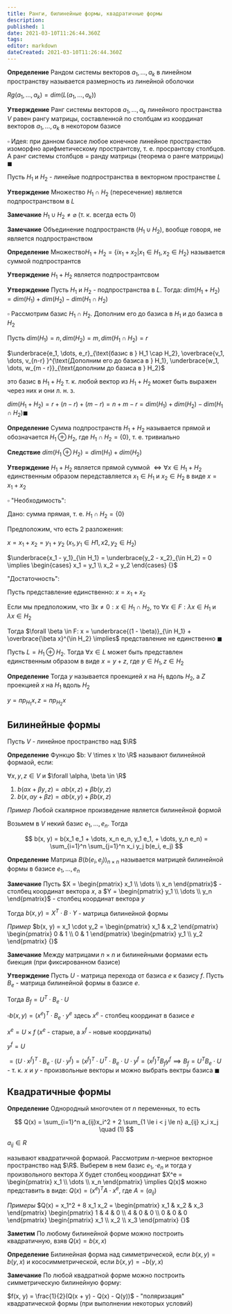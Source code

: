 ```yaml
---
title: Ранги, билинейные формы, квадратичные формы
description: 
published: 1
date: 2021-03-10T11:26:44.360Z
tags: 
editor: markdown
dateCreated: 2021-03-10T11:26:44.360Z
---
```


**Определение** Рандом системы векторов $a_1, \dots, a_k$ в линейном пространству называется размерность из линейной оболочки

$Rg(a_1, \dots, a_k) = dim(L(a_1, \dots, a_k))$

**Утверждение** Ранг системы векторов $a_1, \dots, a_k$ линейного пространства $V$ равен рангу матрицы, составленной по столбцам из координат векторов $a_1, \dots, a_k$ в некотором базисе

$\square$ Идея: при данном базисе любое конечное линейное пространство изоморфно арифметическому пространтсву, т. е. просрантсву столбцов. А ранг системы столбцов $=$ ранду матрицы (теорема о ранге матррицы) $\blacksquare$

Пусть $H_1$ и $H_2$ - линейые подпространства в векторном пространстве $L$

**Утверждение** Множество $H_1 \cap H_2$ (пересечение) является подпространством в $L$

**Замечание** $H_1 \cup H_2 \not= \varnothing$ (т. к. всегда есть $0$)

**Замечание** Объединение подпространств ($H_1 \cup H_2$), вообще говоря, не является подпространством

**Определение** Множество$H_1 + H_2 = \{ix_1 + x_2 | x_1 \in H_1, x_2 \in H_2\}$ называется суммой подпространтсв

**Утверждение** $H_1 + H_2$ является подпространтсвом

**Утверждение** Пусть $H_1$ и $H_2$ - подпространства в $L$. Тогда: $dim(H_1 + H_2) = dim(H_1) + dim(H_2) - dim(H_1 \cap H_2)$

$\square$ Рассмотрим базис $H_1 \cap H_2$. Дополним его до базиса в $H_1$ и до базиса в $H_2$

Пусть $dim(H_1) = n, dim(H_2) = m, dim(H_1 \cap H_2) = r$

$\underbrace{e_1, \dots, e_r}_{\text{базис в } H_1 \cap H_2}, \overbrace{v_1, \dots, v_{n-r} }^{\text{Дополним его до базиса в } H_1}, \underbrace{w_1, \dots, w_{m - r}}_{\text{дополним до базиса в } H_2}$ 

это базис в $H_1 + H_2$ т. к. любой вектор из $H_1 + H_2$ может быть выражен через них и они л. н. з.

$dim(H_1 + H_2) = r + (n - r) + (m - r) = n + m - r = dim(H_1) + dim(H_2) - dim(H_1 \cap H_2) \blacksquare$

**Определение** Сумма подпространств $H_1 + H_2$ называется прямой и обозначается $H_1 \oplus H_2$, где $H_1 \cap H_2 = \{0\}$, т. е. тривиально

**Следствие** $dim(H_1 \oplus H_2) = dim(H_1) + dim(H_2)$

**Утверждение** $H_1 + H_2$ является прямой суммой $\iff \forall x \in H_1 + H_2$ единственным образом передставляется $x_1 \in H_1$ и $x_2 \in H_2$ в виде $x = x_1 + x_2$

$\square$ "Необходимость":

Дано: сумма прямая, т. е. $H_1 \cap H_2 = \{0\} {}$

Предположим, что есть 2 разложения:

$x = x_1 + x_2 = y_1 + y_2$ ($x_1, y_1 \in H1, x2, y_2 \in H_2$)

$\underbrace{x_1 - y_1}_{\in H_1} = \underbrace{y_2 - x_2}_{\in H_2} = 0 \implies \begin{cases}
x_1 = y_1 \\
x_2 = y_2
\end{cases} {}$

"Достаточность":

Пусть представление единственно: $x = x_1 + x_2$

Если мы предположим, что $\exists x \not= 0: x \in H_1 \cap H_2$, то $\forall x \in F: \lambda x \in H_1$ и $\lambda x \in H_2$

Тогда $\forall \beta \in F: x = \underbrace{(1 - \beta)}_{\in H_1} + \overbrace{\beta x}^{\in H_2} \implies$ представление не единственно $\blacksquare$

Пусть $L = H_1 \oplus H_2$. Тогда $\forall x \in L$ может быть представлен единственным образом в виде $x = y + z$, где $y \in H_1, z \in H_2$

**Определение** Тогда $y$ называется проекцией $x$ на $H_1$ вдоль $H_2$, а $Z$ проекцией $x$ на $H_1$ вдоль $H_2$

$y = пр_{H_1} x, z = пр_{H_2} x$

## Билинейные формы

Пусть $V$ - линейное пространство над $\R$

**Определение** Функцю $b: V \times x \to \R$ называют билинейной формаой, если:

$\forall x, y, z \in V$ и $\forall \alpha, \beta \in \R$
1. $b(\alpha x + \beta y, z) = \alpha b(x, z) + \beta b(y, z)$
2. $b(x, \alpha y + \beta z) = \alpha b(x, y) + \beta b(x, z)$

*Пример* Любой скалярное произведение является билинейной формой

Возьмем в $V$ некий базис $e_1, \dots, e_n$. Тогда

$$
b(x, y) = b(x_1 e_1 + \dots, x_n e_n, y_1 e_1, + \dots, y_n e_n) = \sum_{i=1}^n \sum_{j=1}^n x_i y_j b(e_i, e_j)
$$

**Определение** Матрица $B(b(e_i, e_j))_{n \times n}$ называется матрицей билинейной формы в базисе $e_1, \dots, e_n$

**Замечание** Пусть $X = \begin{pmatrix}
x_1 \\
\dots \\
x_n
\end{pmatrix}$ - столбец координат вектора $x$, а $Y = \begin{pmatrix}
y_1 \\
\dots \\
y_n
\end{pmatrix}$ - столбец координат вектора $y$

Тогда $b(x, y) = X^T \cdot B \cdot Y$ - матрица билинейной формы

*Пример* $b(x, y) = x_1 \cdot y_2 = \begin{pmatrix}
x_1 & x_2
\end{pmatrix} \begin{pmatrix}
0 & 1 \\
0 & 1
\end{pmatrix} \begin{pmatrix}
y_1 \\
y_2
\end{pmatrix} {}$

**Замечание** Между матрицами $n \times n$ и билинейными формами есть биекция (при фиксированном базисе)

**Утверждение** Пусть $U$ - матрица перехода от базиса $e$ к базису $f$. Пусть $B_е$ - матрица билинейной формы в базисе $e$.

Тогда $B_f = U^T \cdot B_e \cdot U$

$\square b(x, y) = (x^e)^T \cdot B_e \cdot y^e$ здесь $x^e$ - столбец координат в базисе $e$

$x^e = U \times f$ ($x^e$ - старые, а $x^f$ - новые координаты)

$y^f = U$

$= (U \cdot x^f)^T \cdot B_e \cdot (U \cdot y^f) = (x^f)^T \cdot U^T \cdot B_e \cdot U \cdot y^f = (x^f)^T B_f y^f \implies B_f = U^T B_e \cdot U$ - т. к. $x$ и $y$ - произвольные векторы и можно выбрать вектры базиса $\blacksquare$

## Квадратичные формы

**Определение** Однородный многочлен от $n$ переменных, то есть

$$
Q(x) = \sum_{i=1}^n a_{ij}x_i^2 + 2 \sum_{1 \le i < j \le n} a_{ij} x_i x_j \quad (1)
$$

$a_{ij} \in R$

называют квадратичной формаой. Рассмотрим $n$-мерное векторное пространство над $\R$. Выберем в нем базис $e_1, \cdot e_n$ и тогда у произвольного вектора $X$ будет столбец координат $X^e = \begin{pmatrix}
x_1 \\
\dots \\
x_n
\end{pmatrix} \implies Q(x)$ можно представить в виде: $Q(x) = (x^e)^T A \cdot x^e$, где $A = (a_{ij})$

*Примеры* $Q(x) = x_1^2 + 8 x_1 x_2 = \begin{pmatrix}
x_1 & x_2 & x_3
\end{pmatrix} \begin{pmatrix}
1 & 4 & 0 \\
4 & 0 & 0 \\
0 & 0 & 0
\end{pmatrix} \begin{pmatrix}
x_1 \\
x_2 \\
x_3
\end{pmatrix} {}$

**Заметим** По любому билинейной форме можно построить квадратичную, взяв $Q(x) = b(x, x)$

**Определение** Билинейная форма над симметрической, если $b(x, y) = b(y, x)$ и кососимметрической, если $b(x, y) = -b(y, x)$

**Замечание** По любой квадратной форме можно построить симметрическую билинейную форму:

$f(x, y) = \frac{1}{2}(Q(x + y) - Q(x) - Q(y))$ - "поляризация" квадратической формы (при выполнении некоторых условий)

